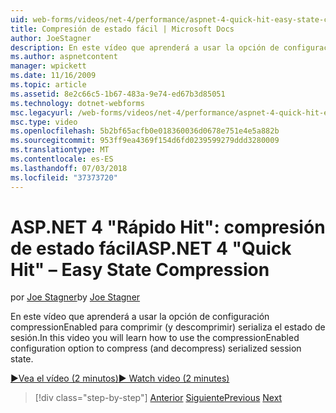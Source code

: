 ```yaml
---
uid: web-forms/videos/net-4/performance/aspnet-4-quick-hit-easy-state-compression
title: Compresión de estado fácil | Microsoft Docs
author: JoeStagner
description: En este vídeo que aprenderá a usar la opción de configuración compressionEnabled para comprimir (y descomprimir) serializa el estado de sesión.
ms.author: aspnetcontent
manager: wpickett
ms.date: 11/16/2009
ms.topic: article
ms.assetid: 8e2c66c5-1b67-483a-9e74-ed67b3d85051
ms.technology: dotnet-webforms
msc.legacyurl: /web-forms/videos/net-4/performance/aspnet-4-quick-hit-easy-state-compression
msc.type: video
ms.openlocfilehash: 5b2bf65acfb0e018360036d0678e751e4e5a882b
ms.sourcegitcommit: 953ff9ea4369f154d6fd0239599279ddd3280009
ms.translationtype: MT
ms.contentlocale: es-ES
ms.lasthandoff: 07/03/2018
ms.locfileid: "37373720"
---
```

<a name="aspnet-4-quick-hit--easy-state-compression"></a><span data-ttu-id="54873-103">ASP.NET 4 "Rápido Hit": compresión de estado fácil</span><span class="sxs-lookup"><span data-stu-id="54873-103">ASP.NET 4 "Quick Hit" – Easy State Compression</span></span>
====================
<span data-ttu-id="54873-104">por [Joe Stagner](https://github.com/JoeStagner)</span><span class="sxs-lookup"><span data-stu-id="54873-104">by [Joe Stagner](https://github.com/JoeStagner)</span></span>

<span data-ttu-id="54873-105">En este vídeo que aprenderá a usar la opción de configuración compressionEnabled para comprimir (y descomprimir) serializa el estado de sesión.</span><span class="sxs-lookup"><span data-stu-id="54873-105">In this video you will learn how to use the compressionEnabled configuration option to compress (and decompress) serialized session state.</span></span> 

[<span data-ttu-id="54873-106">&#9654;Vea el vídeo (2 minutos)</span><span class="sxs-lookup"><span data-stu-id="54873-106">&#9654; Watch video (2 minutes)</span></span>](https://channel9.msdn.com/Blogs/ASP-NET-Site-Videos/aspnet-4-quick-hit-easy-state-compression)

> [!div class="step-by-step"]
> <span data-ttu-id="54873-107">[Anterior](aspnet-4-quick-hit-selective-view-state.md)
> [Siguiente](how-do-i-use-the-viewstatemode-property-for-managing-viewstate.md)</span><span class="sxs-lookup"><span data-stu-id="54873-107">[Previous](aspnet-4-quick-hit-selective-view-state.md)
[Next](how-do-i-use-the-viewstatemode-property-for-managing-viewstate.md)</span></span>
